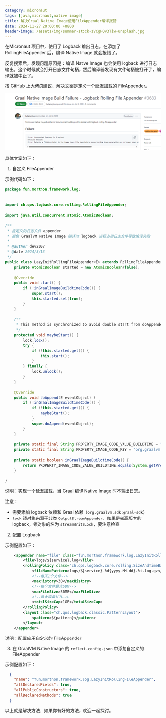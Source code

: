 ```yaml
---
category: micronaut
tags: [java,micronaut,native image]
title: 解决Graal Native Image使用FileAppender编译报错
date: 2024-11-27 20:00:00 +0800
header-image: /assets/img/summer-stock-zVCgHOv3Tiw-unsplash.jpg
---
```


在Micronaut 项目中，使用了 Logback 输出日志。在添加了RollingFileAppender 后，编译 Native Image 就会报错了。

反复搜索后，发现问题原因是：编译 Native Image 也会使用 logback 进行日志输出，这个时候就会打开日志文件句柄，然后编译器发现有文件句柄被打开了，编译就被中止了。

按 GitHub 上大佬的建议，解决文案是定义一个延迟加载的 FileAppender。

<!-- more -->

![image.png](./imgs/micronaut/2.png)

具体文案如下：

1.  自定义 FileAppender

示例代码如下：

```java
package fun.mortnon.framework.log;


import ch.qos.logback.core.rolling.RollingFileAppender;

import java.util.concurrent.atomic.AtomicBoolean;

/**
 * 自定义的日志文件 appender
 * 避免 GraalVM Native Image 编译时 logback 进程占用日志文件导致编译失败
 *
 * @author dev2007
 * @date 2024/3/13
 */
public class LazyInitRollingFileAppender<E> extends RollingFileAppender<E> {
    private AtomicBoolean started = new AtomicBoolean(false);

    @Override
    public void start() {
        if (!inGraalImageBuildtimeCode()) {
            super.start();
            this.started.set(true);
        }
    }

    /**
     * This method is synchronized to avoid double start from doAppender().
     */
    protected void maybeStart() {
        lock.lock();
        try {
            if (!this.started.get()) {
                this.start();
            }
        } finally {
            lock.unlock();
        }
    }

    @Override
    public void doAppend(E eventObject) {
        if (!inGraalImageBuildtimeCode()) {
            if (!this.started.get()) {
                maybeStart();
            }
            super.doAppend(eventObject);
        }
    }

    private static final String PROPERTY_IMAGE_CODE_VALUE_BUILDTIME = "buildtime";
    private static final String PROPERTY_IMAGE_CODE_KEY = "org.graalvm.nativeimage.imagecode";

    private static boolean inGraalImageBuildtimeCode() {
        return PROPERTY_IMAGE_CODE_VALUE_BUILDTIME.equals(System.getProperty(PROPERTY_IMAGE_CODE_KEY));
    }

}
```

说明：实现一个延迟加载，当 Graal 编译 Native Image 时不输出日志。

注意：

*   需要添加 logback 依赖和 Graal 依赖（`org.graalvm.sdk:graal-sdk`）
*   `lock` 锁对象来源于父类 `OutputStreamAppender`，如果是较高版本的 logback，锁对象的名为 `streamWriteLock`，要注意检查

2.  配置 Logback

示例配置如下：

```xml
    <appender name="file" class="fun.mortnon.framework.log.LazyInitRollingFileAppender">
        <file>logs/${service}.log</file>
        <rollingPolicy class="ch.qos.logback.core.rolling.SizeAndTimeBasedRollingPolicy">
            <fileNamePattern>logs/${service}-%d{yyyy-MM-dd}.%i.log.gz</fileNamePattern>
            <!--每天1个文件-->
            <maxHistory>30</maxHistory>
            <!--每个文件最大50M-->
            <maxFileSize>50MB</maxFileSize>
            <!--最大容量1GB-->
            <totalSizeCap>1GB</totalSizeCap>
        </rollingPolicy>
        <layout class="ch.qos.logback.classic.PatternLayout">
            <pattern>${pattern}</pattern>
        </layout>
    </appender>
```

说明：配置应用自定义的 FileAppender

3.  在 GraalVM Native Image 的 `reflect-config.json` 中添加自定义的 FileAppender

示例配置如下：

```json
  {
    "name": "fun.mortnon.framework.log.LazyInitRollingFileAppender",
    "allDeclaredFields": true,
    "allPublicConstructors": true,
    "allDeclaredMethods": true
  }
```

以上就是解决方法，如果你有好的方法，欢迎一起探讨。
